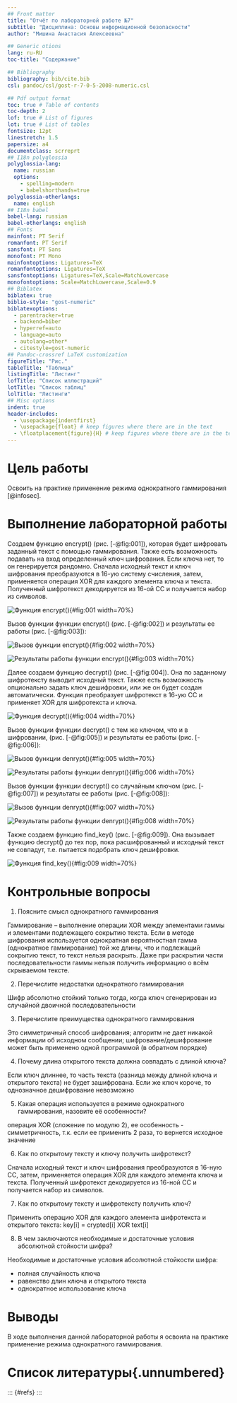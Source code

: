 ```yaml
---
## Front matter
title: "Отчёт по лабораторной работе №7"
subtitle: "Дисциплина: Основы информационной безопасности"
author: "Мишина Анастасия Алексеевна"

## Generic otions
lang: ru-RU
toc-title: "Содержание"

## Bibliography
bibliography: bib/cite.bib
csl: pandoc/csl/gost-r-7-0-5-2008-numeric.csl

## Pdf output format
toc: true # Table of contents
toc-depth: 2
lof: true # List of figures
lot: true # List of tables
fontsize: 12pt
linestretch: 1.5
papersize: a4
documentclass: scrreprt
## I18n polyglossia
polyglossia-lang:
  name: russian
  options:
	- spelling=modern
	- babelshorthands=true
polyglossia-otherlangs:
  name: english
## I18n babel
babel-lang: russian
babel-otherlangs: english
## Fonts
mainfont: PT Serif
romanfont: PT Serif
sansfont: PT Sans
monofont: PT Mono
mainfontoptions: Ligatures=TeX
romanfontoptions: Ligatures=TeX
sansfontoptions: Ligatures=TeX,Scale=MatchLowercase
monofontoptions: Scale=MatchLowercase,Scale=0.9
## Biblatex
biblatex: true
biblio-style: "gost-numeric"
biblatexoptions:
  - parentracker=true
  - backend=biber
  - hyperref=auto
  - language=auto
  - autolang=other*
  - citestyle=gost-numeric
## Pandoc-crossref LaTeX customization
figureTitle: "Рис."
tableTitle: "Таблица"
listingTitle: "Листинг"
lofTitle: "Список иллюстраций"
lotTitle: "Список таблиц"
lolTitle: "Листинги"
## Misc options
indent: true
header-includes:
  - \usepackage{indentfirst}
  - \usepackage{float} # keep figures where there are in the text
  - \floatplacement{figure}{H} # keep figures where there are in the text
---
```


# Цель работы

Освоить на практике применение режима однократного гаммирования [@infosec].

# Выполнение лабораторной работы

Создаем функцию encrypt() (рис. [-@fig:001]), которая будет шифровать заданный текст с помощью гаммирования. Также есть возможность подавать на вход определенный ключ шифрования. Если ключа нет, то он генерируется рандомно. Сначала исходный текст и ключ шифрования преобразуются в 16-ую систему счисления, затем, применяется операция XOR для каждого элемента ключа и текста. Полученный шифротекст декодируется из 16-ой СС и получается набор из символов.

![Функция encrypt()](image/1.png){#fig:001 width=70%}

Вызов функции функции encrypt() (рис. [-@fig:002]) и результаты ее работы (рис. [-@fig:003]):

![Вызов функции encrypt()](image/2.png){#fig:002 width=70%}

![Результаты работы функции encrypt()](image/3.png){#fig:003 width=70%}

Далее создаем функцию decrypt() (рис. [-@fig:004]). Она по заданному шифротексту выводит исходный текст. Также есть возможность опционально задать ключ дешифровки, или же он будет создан автоматически. Функция преобразует шифротекст в 16-ую СС и применяет XOR для шифротекста и ключа.

![Функция decrypt()](image/4.png){#fig:004 width=70%}

Вызов функции функции decrypt() с тем же ключом, что и в шифровании, (рис. [-@fig:005]) и результаты ее работы (рис. [-@fig:006]):

![Вызов функции denrypt()](image/5.png){#fig:005 width=70%}

![Результаты работы функции denrypt()](image/6.png){#fig:006 width=70%}


Вызов функции функции decrypt() со случайным ключом (рис. [-@fig:007]) и результаты ее работы (рис. [-@fig:008]):

![Вызов функции denrypt()](image/7.png){#fig:007 width=70%}

![Результаты работы функции denrypt()](image/8.png){#fig:008 width=70%}

Также создаем функцию find_key() (рис. [-@fig:009]). Она вызывает функцию decrypt() до тех пор, пока расшифрованный и исходный текст не совпадут, т.е. пытается подобрать ключ дешифровки.

![Функция find_key()](image/9.png){#fig:009 width=70%}

# Контрольные вопросы

1. Поясните смысл однократного гаммирования

Гаммирование – выполнение операции XOR между элементами гаммы и элементами подлежащего сокрытию текста. Если в методе шифрования используется однократная вероятностная гамма (однократное гаммирование) той же длины, что и подлежащий сокрытию текст, то текст нельзя раскрыть. Даже при раскрытии части последовательности гаммы нельзя получить информацию о всём скрываемом тексте.

2. Перечислите недостатки однократного гаммирования

Шифр абсолютно стойкий только тогда, когда ключ сгенерирован из случайной двоичной последовательности 

3. Перечислите преимущества однократного гаммирования

Это симметричный способ шифрования; алгоритм не дает никакой информации об исходном сообщении; шифрование/дешифрование может быть применено одной программой (в обратном порядке)

4. Почему длина открытого текста должна совпадать с длиной ключа?

Если ключ длиннее, то часть текста (разница между длиной ключа и открытого текста) не будет зашифрована. Если же ключ короче, то однозначное дешифрование невозможно

5. Какая операция используется в режиме однократного гаммирования, назовите её особенности?

операция XOR (сложение по модулю 2), ее особенность - симметричность, т.к. если ее применить 2 раза, то вернется исходное значение

6. Как по открытому тексту и ключу получить шифротекст?

Сначала исходный текст и ключ шифрования преобразуются в 16-ную СС, затем, применяется операция XOR для каждого элемента ключа и текста. Полученный шифротекст декодируется из 16-ной СС и получается набор из символов.

7. Как по открытому тексту и шифротексту получить ключ?

Применить операцию XOR для каждого элемента шифротекста и открытого текста: key[i] = crypted[i] XOR text[i]

8. В чем заключаются необходимые и достаточные условия абсолютной стойкости шифра?

Необходимые и достаточные условия абсолютной стойкости шифра:

- полная случайность ключа
- равенство длин ключа и открытого текста
- однократное использование ключа

# Выводы

В ходе выполнения данной лабораторной работы я освоила на практике применение режима однократного гаммирования.

# Список литературы{.unnumbered}

::: {#refs}
:::
